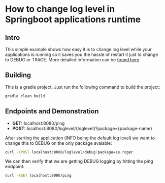 # How to change log level in Springboot applications runtime

## Intro
This simple example shows how easy it is to change log level while your applications is running so it saves you the hassle of restart it just to change to DEBUG or TRACE. More detailed information can be [found here](https://rogerwelin.github.io/java/springboot/logback/2017/03/11/change-loglevel-at-runtime-springboot.html)


## Building
This is a gradle project. Just run the following command to build the project:
```bash
gradle clean build
```


## Endpoints and Demonstration
* __GET:__ localhost:8080/ping
* __POST:__ localhost:8080/loglevel/{loglevel}?package={package-name}


After starting the application (INFO being the default log level) we want to change this to DEBUG on the only package avaiable:

```bash
curl -XPOST localhost:8080/loglevel/debug?package=se.roger
```

We can then verify that we are getting DEBUG logging by hitting the ping endpoint:

```bash
curl -XGET localhost:8080/ping
```

